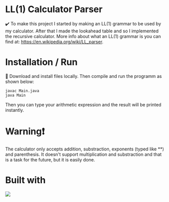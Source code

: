 # LL(1) Calculator Parser
✔️ To make this project I started by making an LL(1) grammar to be used by my calculator. After that I made the lookahead table and so I implemented the recursive calculator. More info about what an LL(1) grammar is you can find at: https://en.wikipedia.org/wiki/LL_parser.

# Installation / Run
🔨 Download and install files locally. Then compile and run the programm as shown below:
```
javac Main.java
java Main
```
Then you can type your arithmetic expression and the result will be printed instantly.

# Warning❗
The calculator only accepts addition, substraction, exponents (typed like **) and parenthesis. It doesn't support multiplication and substraction and that is a task for the future, but it is easily done.

# Built with
<img src="https://upload.wikimedia.org/wikipedia/commons/thumb/3/34/Java_20131025_1864663017.jpg/320px-Java_20131025_1864663017.jpg"/>
